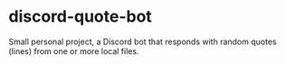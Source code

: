 # discord-quote-bot
Small personal project, a Discord bot that responds with random quotes (lines) from one or more local files.
